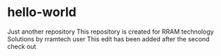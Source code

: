 # hello-world
Just another repository
This repository is created for RRAM technology Solutions by rramtech user
This edit has been added after the second check out
